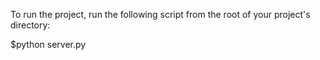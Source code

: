 To run the project, run the following script from the root of your project's directory:

$python server.py
